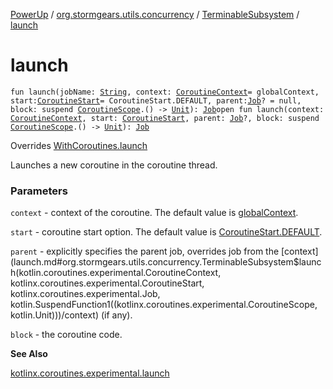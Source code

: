 [PowerUp](../../index.md) / [org.stormgears.utils.concurrency](../index.md) / [TerminableSubsystem](index.md) / [launch](./launch.md)

# launch

`fun launch(jobName: `[`String`](https://kotlinlang.org/api/latest/jvm/stdlib/kotlin/-string/index.html)`, context: `[`CoroutineContext`](https://kotlinlang.org/api/latest/jvm/stdlib/kotlin.coroutines.experimental/-coroutine-context/index.html)` = globalContext, start: `[`CoroutineStart`](https://kotlin.github.io/kotlinx.coroutines/kotlinx-coroutines-core/kotlinx.coroutines.experimental/-coroutine-start/index.html)` = CoroutineStart.DEFAULT, parent: `[`Job`](https://kotlin.github.io/kotlinx.coroutines/kotlinx-coroutines-core/kotlinx.coroutines.experimental/-job/index.html)`? = null, block: suspend `[`CoroutineScope`](https://kotlin.github.io/kotlinx.coroutines/kotlinx-coroutines-core/kotlinx.coroutines.experimental/-coroutine-scope/index.html)`.() -> `[`Unit`](https://kotlinlang.org/api/latest/jvm/stdlib/kotlin/-unit/index.html)`): `[`Job`](https://kotlin.github.io/kotlinx.coroutines/kotlinx-coroutines-core/kotlinx.coroutines.experimental/-job/index.html)`open fun launch(context: `[`CoroutineContext`](https://kotlinlang.org/api/latest/jvm/stdlib/kotlin.coroutines.experimental/-coroutine-context/index.html)`, start: `[`CoroutineStart`](https://kotlin.github.io/kotlinx.coroutines/kotlinx-coroutines-core/kotlinx.coroutines.experimental/-coroutine-start/index.html)`, parent: `[`Job`](https://kotlin.github.io/kotlinx.coroutines/kotlinx-coroutines-core/kotlinx.coroutines.experimental/-job/index.html)`?, block: suspend `[`CoroutineScope`](https://kotlin.github.io/kotlinx.coroutines/kotlinx-coroutines-core/kotlinx.coroutines.experimental/-coroutine-scope/index.html)`.() -> `[`Unit`](https://kotlinlang.org/api/latest/jvm/stdlib/kotlin/-unit/index.html)`): `[`Job`](https://kotlin.github.io/kotlinx.coroutines/kotlinx-coroutines-core/kotlinx.coroutines.experimental/-job/index.html)

Overrides [WithCoroutines.launch](../-with-coroutines/launch.md)

Launches a new coroutine in the coroutine thread.

### Parameters

`context` - context of the coroutine. The default value is [globalContext](../global-context.md).

`start` - coroutine start option. The default value is [CoroutineStart.DEFAULT](https://kotlin.github.io/kotlinx.coroutines/kotlinx-coroutines-core/kotlinx.coroutines.experimental/-coroutine-start/-d-e-f-a-u-l-t/index.html).

`parent` - explicitly specifies the parent job, overrides job from the [context](launch.md#org.stormgears.utils.concurrency.TerminableSubsystem$launch(kotlin.coroutines.experimental.CoroutineContext, kotlinx.coroutines.experimental.CoroutineStart, kotlinx.coroutines.experimental.Job, kotlin.SuspendFunction1((kotlinx.coroutines.experimental.CoroutineScope, kotlin.Unit)))/context) (if any).

`block` - the coroutine code.

**See Also**

[kotlinx.coroutines.experimental.launch](https://kotlin.github.io/kotlinx.coroutines/kotlinx-coroutines-core/kotlinx.coroutines.experimental/launch.html)

